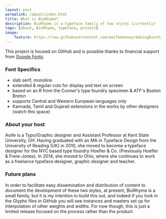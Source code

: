 ```yaml
---
layout: post
permalink: /about/index.html
title: What is BioRhyme?
description: BioRhyme is a typeface family of two styles (currently)
tags: [about, BioRhyme, typeface, project]
image: 
	feature: https://raw.githubusercontent.com/aoifemooney/makingbiorhyme/gh-pages/images/Q_A.png
---
```


This project is housed on GitHub and is possible thanks to financial support from [Google Fonts](https://www.google.com/fonts).

### Font Specifics
* slab serif, monoline
* extended & regular cuts for display and text on screen
* based on an R from the Conner's type foundry specimen & ATF's Boston Breton
* supports Central and Western European languages only
* Kannada, Tamil and Gujarati extensions in the works by other designers (watch this space)

### About your host
Aoife is a Typo/Graphic designer and Assistant Professor at Kent State University, OH. Having graduated with an MA in Typeface Design from the University of Reading (UK) in 2010, she moved to become a typeface designer for the NYC based type foundry Hoefler & Co. (Previously Hoefler & Frere-Jones). In 2014, she moved to Ohio, where she continues to work as a freelance typeface designer, graphic designer and teacher.

### Future plans
In order to facilitate easy dissemination and distribution of content to document the development of these two styles, at present, BioRhyme is a small family, but it is my intention to build this out, and indeed if you look in the Glyphs files in GitHub you will see instances and masters set up for interpolation of other weights and widths. For now though, this is just a limited release focused on the process rather than the product.
